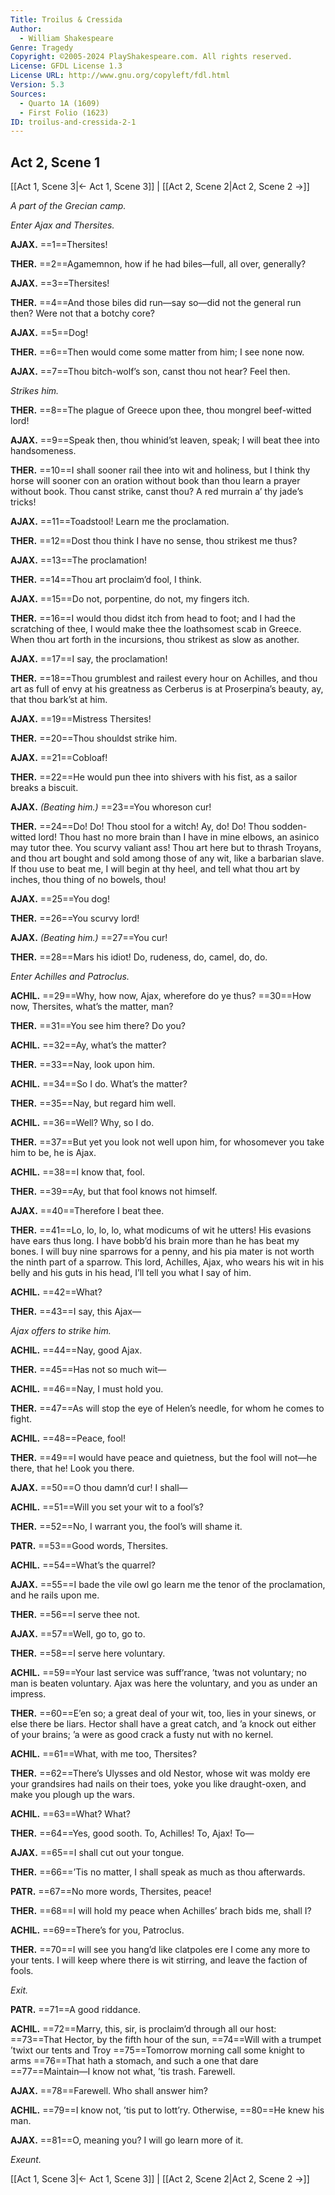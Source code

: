 ```yaml
---
Title: Troilus & Cressida
Author: 
  - William Shakespeare
Genre: Tragedy
Copyright: ©2005-2024 PlayShakespeare.com. All rights reserved.
License: GFDL License 1.3
License URL: http://www.gnu.org/copyleft/fdl.html
Version: 5.3
Sources:
  - Quarto 1A (1609)
  - First Folio (1623)
ID: troilus-and-cressida-2-1
---
```


## Act 2, Scene 1
[[Act 1, Scene 3|← Act 1, Scene 3]] | [[Act 2, Scene 2|Act 2, Scene 2 →]]

*A part of the Grecian camp.*

*Enter Ajax and Thersites.*

**AJAX.**
==1==Thersites!

**THER.**
==2==Agamemnon, how if he had biles—full, all over, generally?

**AJAX.**
==3==Thersites!

**THER.**
==4==And those biles did run—say so—did not the general run then? Were not that a botchy core?

**AJAX.**
==5==Dog!

**THER.**
==6==Then would come some matter from him; I see none now.

**AJAX.**
==7==Thou bitch-wolf’s son, canst thou not hear? Feel then.

*Strikes him.*

**THER.**
==8==The plague of Greece upon thee, thou mongrel beef-witted lord!

**AJAX.**
==9==Speak then, thou whinid’st leaven, speak; I will beat thee into handsomeness.

**THER.**
==10==I shall sooner rail thee into wit and holiness, but I think thy horse will sooner con an oration without book than thou learn a prayer without book. Thou canst strike, canst thou? A red murrain a’ thy jade’s tricks!

**AJAX.**
==11==Toadstool! Learn me the proclamation.

**THER.**
==12==Dost thou think I have no sense, thou strikest me thus?

**AJAX.**
==13==The proclamation!

**THER.**
==14==Thou art proclaim’d fool, I think.

**AJAX.**
==15==Do not, porpentine, do not, my fingers itch.

**THER.**
==16==I would thou didst itch from head to foot; and I had the scratching of thee, I would make thee the loathsomest scab in Greece. When thou art forth in the incursions, thou strikest as slow as another.

**AJAX.**
==17==I say, the proclamation!

**THER.**
==18==Thou grumblest and railest every hour on Achilles, and thou art as full of envy at his greatness as Cerberus is at Proserpina’s beauty, ay, that thou bark’st at him.

**AJAX.**
==19==Mistress Thersites!

**THER.**
==20==Thou shouldst strike him.

**AJAX.**
==21==Cobloaf!

**THER.**
==22==He would pun thee into shivers with his fist, as a sailor breaks a biscuit.

**AJAX.**
*(Beating him.)*
==23==You whoreson cur!

**THER.**
==24==Do! Do! Thou stool for a witch! Ay, do! Do! Thou sodden-witted lord! Thou hast no more brain than I have in mine elbows, an asinico may tutor thee. You scurvy valiant ass! Thou art here but to thrash Troyans, and thou art bought and sold among those of any wit, like a barbarian slave. If thou use to beat me, I will begin at thy heel, and tell what thou art by inches, thou thing of no bowels, thou!

**AJAX.**
==25==You dog!

**THER.**
==26==You scurvy lord!

**AJAX.**
*(Beating him.)*
==27==You cur!

**THER.**
==28==Mars his idiot! Do, rudeness, do, camel, do, do.

*Enter Achilles and Patroclus.*

**ACHIL.**
==29==Why, how now, Ajax, wherefore do ye thus?
==30==How now, Thersites, what’s the matter, man?

**THER.**
==31==You see him there? Do you?

**ACHIL.**
==32==Ay, what’s the matter?

**THER.**
==33==Nay, look upon him.

**ACHIL.**
==34==So I do. What’s the matter?

**THER.**
==35==Nay, but regard him well.

**ACHIL.**
==36==Well? Why, so I do.

**THER.**
==37==But yet you look not well upon him, for whosomever you take him to be, he is Ajax.

**ACHIL.**
==38==I know that, fool.

**THER.**
==39==Ay, but that fool knows not himself.

**AJAX.**
==40==Therefore I beat thee.

**THER.**
==41==Lo, lo, lo, lo, what modicums of wit he utters! His evasions have ears thus long. I have bobb’d his brain more than he has beat my bones. I will buy nine sparrows for a penny, and his pia mater is not worth the ninth part of a sparrow. This lord, Achilles, Ajax, who wears his wit in his belly and his guts in his head, I’ll tell you what I say of him.

**ACHIL.**
==42==What?

**THER.**
==43==I say, this Ajax⁠—

*Ajax offers to strike him.*

**ACHIL.**
==44==Nay, good Ajax.

**THER.**
==45==Has not so much wit⁠—

**ACHIL.**
==46==Nay, I must hold you.

**THER.**
==47==As will stop the eye of Helen’s needle, for whom he comes to fight.

**ACHIL.**
==48==Peace, fool!

**THER.**
==49==I would have peace and quietness, but the fool will not—he there, that he! Look you there.

**AJAX.**
==50==O thou damn’d cur! I shall⁠—

**ACHIL.**
==51==Will you set your wit to a fool’s?

**THER.**
==52==No, I warrant you, the fool’s will shame it.

**PATR.**
==53==Good words, Thersites.

**ACHIL.**
==54==What’s the quarrel?

**AJAX.**
==55==I bade the vile owl go learn me the tenor of the proclamation, and he rails upon me.

**THER.**
==56==I serve thee not.

**AJAX.**
==57==Well, go to, go to.

**THER.**
==58==I serve here voluntary.

**ACHIL.**
==59==Your last service was suff’rance, ’twas not voluntary; no man is beaten voluntary. Ajax was here the voluntary, and you as under an impress.

**THER.**
==60==E’en so; a great deal of your wit, too, lies in your sinews, or else there be liars. Hector shall have a great catch, and ’a knock out either of your brains; ’a were as good crack a fusty nut with no kernel.

**ACHIL.**
==61==What, with me too, Thersites?

**THER.**
==62==There’s Ulysses and old Nestor, whose wit was moldy ere your grandsires had nails on their toes, yoke you like draught-oxen, and make you plough up the wars.

**ACHIL.**
==63==What? What?

**THER.**
==64==Yes, good sooth. To, Achilles! To, Ajax! To⁠—

**AJAX.**
==65==I shall cut out your tongue.

**THER.**
==66==’Tis no matter, I shall speak as much as thou afterwards.

**PATR.**
==67==No more words, Thersites, peace!

**THER.**
==68==I will hold my peace when Achilles’ brach bids me, shall I?

**ACHIL.**
==69==There’s for you, Patroclus.

**THER.**
==70==I will see you hang’d like clatpoles ere I come any more to your tents. I will keep where there is wit stirring, and leave the faction of fools.

*Exit.*

**PATR.**
==71==A good riddance.

**ACHIL.**
==72==Marry, this, sir, is proclaim’d through all our host:
==73==That Hector, by the fifth hour of the sun,
==74==Will with a trumpet ’twixt our tents and Troy
==75==Tomorrow morning call some knight to arms
==76==That hath a stomach, and such a one that dare
==77==Maintain—I know not what, ’tis trash. Farewell.

**AJAX.**
==78==Farewell. Who shall answer him?

**ACHIL.**
==79==I know not, ’tis put to lott’ry. Otherwise,
==80==He knew his man.

**AJAX.**
==81==O, meaning you? I will go learn more of it.

*Exeunt.*

[[Act 1, Scene 3|← Act 1, Scene 3]] | [[Act 2, Scene 2|Act 2, Scene 2 →]]